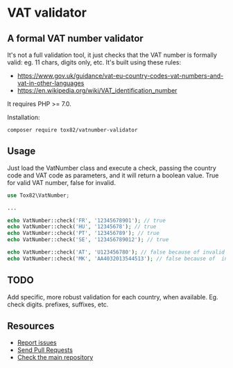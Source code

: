 # VAT validator
## A formal VAT number validator

It's not a full validation tool, it just checks that the VAT number is formally valid: eg. 11 chars, digits only, etc.
It's built using these rules:
 * https://www.gov.uk/guidance/vat-eu-country-codes-vat-numbers-and-vat-in-other-languages
 * https://en.wikipedia.org/wiki/VAT_identification_number

It requires PHP >= 7.0.

Installation:
```shell
composer require tox82/vatnumber-validator
```

Usage
-----------

Just load the VatNumber class and execute a check, passing the country code and VAT code as parameters, 
and it will return a boolean value. True for valid VAT number, false for invalid.


```php
use Tox82\VatNumber;

...

echo VatNumber::check('FR', '12345678901'); // true
echo VatNumber::check('HU', '12345678'); // true
echo VatNumber::check('PT', '123456789'); // true
echo VatNumber::check('SE', '123456789012'); // true

echo VatNumber::check('AT', 'U123456780'); // false because of invalid number's length
echo VatNumber::check('MK', 'AA4032013544513'); // false because of  invalid characters
```

TODO
-----------

Add specific, more robust validation for each country, when available. Eg. check digits. prefixes, suffixes, etc.

Resources
---------
 * [Report issues](https://github.com/ToX82/VatNumberValidator/issues)
 * [Send Pull Requests](https://github.com/ToX82/VatNumberValidator/pulls)
 * [Check the main repository](https://github.com/ToX82/VatNumberValidator)
